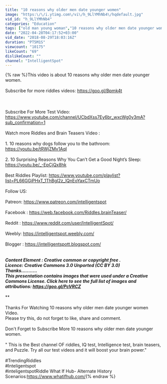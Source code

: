 ```yaml
---
title: "10 reasons why older men date younger women"
image: "https:\/\/i.ytimg.com\/vi\/h_9LlYMhNb4\/hqdefault.jpg"
vid_id: "h_9LlYMhNb4"
categories: "Education"
tags: ["old man young woman","10 reasons why older men date younger women","dating an older man"]
date: "2022-04-28T04:17:52+03:00"
vid_date: "2018-08-29T18:03:16Z"
duration: "PT5M1S"
viewcount: "10175"
likeCount: "69"
dislikeCount: ""
channel: "IntelligentSpot"
---
```

{% raw %}This video is about 10 reasons why older men date younger women.<br /><br />Subscribe for more riddles videos: <a rel="nofollow" target="blank" href="https://goo.gl/Bpmk4t">https://goo.gl/Bpmk4t</a><br /><br /><br /><br />Subscribe For More Test Video: <a rel="nofollow" target="blank" href="https://www.youtube.com/channel/UCbdXss7Ey6br_wxcWg0y3mA?sub_confirmation=1">https://www.youtube.com/channel/UCbdXss7Ey6br_wxcWg0y3mA?sub_confirmation=1</a><br /><br />Watch more Riddles and Brain Teasers Video :<br /><br />1. 10 reasons why dogs follow you to the bathroom: <a rel="nofollow" target="blank" href="https://youtu.be/tRWjZMv1AqI">https://youtu.be/tRWjZMv1AqI</a><br /> <br />2. 10 Surprising Reasons Why You Can’t Get a Good Night’s Sleep: <a rel="nofollow" target="blank" href="https://youtu.be/_-EpCjQx8hk">https://youtu.be/_-EpCjQx8hk</a><br /><br />Best Riddles Playlist: <a rel="nofollow" target="blank" href="https://www.youtube.com/playlist?list=PL66GGiPHxT_1ThBgI2z_lQnEoYaxCTmUo">https://www.youtube.com/playlist?list=PL66GGiPHxT_1ThBgI2z_lQnEoYaxCTmUo</a><br /><br />Follow US: <br /><br />Patreon: <a rel="nofollow" target="blank" href="https://www.patreon.com/intelligentspot">https://www.patreon.com/intelligentspot</a><br /><br />Facebook :  <a rel="nofollow" target="blank" href="https://web.facebook.com/Riddles.brainTeaser/">https://web.facebook.com/Riddles.brainTeaser/</a><br /><br />Reddit : <a rel="nofollow" target="blank" href="https://www.reddit.com/user/IntelligentSpot/">https://www.reddit.com/user/IntelligentSpot/</a><br /><br />Weebly:  <a rel="nofollow" target="blank" href="https://intelligentspot.weebly.com/">https://intelligentspot.weebly.com/</a><br /><br />Blogger : <a rel="nofollow" target="blank" href="https://intelligentspott.blogspot.com/">https://intelligentspott.blogspot.com/</a><br /><br />*******************************************************************<br />Content Element : Creative common or copyright free .<br />Licence: Creative Commons 3.0 Unported (CC BY 3.0)<br />Thanks...........<br />This presentation contains images that were used under a Creative Commons License. Click here to see the full list of images and attributions: <a rel="nofollow" target="blank" href="https://goo.gl/PcVRCZ">https://goo.gl/PcVRCZ</a><br /><br />*********************************************************************<br /><br />Thanks For Watching 10 reasons why older men date younger women Video.<br />Please try this, do not forget to like, share and comment.<br /><br />Don't Forget to Subscribe More 10 reasons why older men date younger women.<br /><br />&quot; This is the Best channel OF riddles, IQ test, Intelligence test, brain teasers, and Puzzle. Try all our test videos and it will boost your brain power.&quot;<br /><br />#TrendingRiddles<br />#Inteligentspot<br />#inteligentspotRiddle What If Hub- Alternate History Scenarios:<a rel="nofollow" target="blank" href="https://www.whatifhub.com/">https://www.whatifhub.com/</a>{% endraw %}
